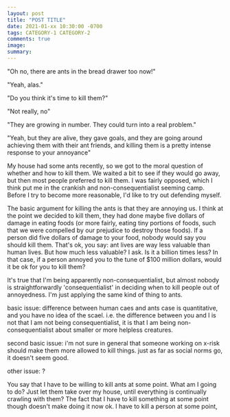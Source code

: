 ```yaml
---
layout: post
title: "POST TITLE"
date: 2021-01-xx 10:30:00 -0700
tags: CATEGORY-1 CATEGORY-2
comments: true
image:
summary:
---
```

"Oh no, there are ants in the bread drawer too now!"

"Yeah, alas."

"Do you think it's time to kill them?"

"Not really, no"

"They are growing in number. They could turn into a real problem."

"Yeah, but they are alive, they gave goals, and they are going around achieving them with their ant friends, and killing them is a pretty intense response to your annoyance"



My house had some ants recently, so we got to the moral question of whether and how to kill them. We waited a bit to see if they would go away, but then most people preferred to kill them. I was fairly opposed, which I think put me in the crankish and non-consequentialist seeming camp. Before I try to become more reasonable, I'd like to try out defending myself.

The basic argument for killing the ants is that they are annoying us. I think at the point we decided to kill them, they had done maybe five dollars of damage in eating foods (or more fairly, eating tiny portions of foods, such that we were compelled by our prejudice to destroy those foods). If a person did five dollars of damage to your food, nobody would say you should kill them. That's ok, you say: ant lives are way less valuable than human lives. But how much less valuable? I ask. Is it a billion times less? In that case, if a person annoyed you to the tune of $100 million dollars, would it be ok for you to kill them?

It's true that I'm being apparently non-consequentialist, but almost nobody is straightforwardly 'consequentialist' in deciding when to kill people out of annoyedness. I'm just applying the same kind of thing to ants.

basic issue: difference between human caes and ants case is quantitative, and you have no idea of the scael. i.e. the difference between you and I is not that I am not being consequentialist, it is that I am being non-consequentialist about smaller or more helpless creatures.

second basic issue: i'm not sure in general that someone working on x-risk should make them more allowed to kill things. just as far as social norms go, it doesn't seem good.

other issue: ?

You say that I have to be willing to kill ants at some point. What am I going to do? Just let them take over my house, until everything is continually crawling with them? The fact that I have to kill something at some point though doesn't make doing it now ok. I have to kill a person at some point, 
